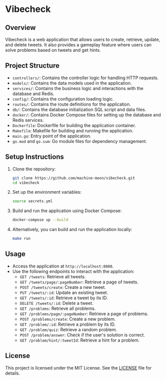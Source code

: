 # Vibecheck

## Overview
Vibecheck is a web application that allows users to create, retrieve, update, and delete tweets. It also provides a gameplay feature where users can solve problems based on tweets and get hints.

## Project Structure
- `controllers/`: Contains the controller logic for handling HTTP requests.
- `models/`: Contains the data models used in the application.
- `services/`: Contains the business logic and interactions with the database and Redis.
- `config/`: Contains the configuration loading logic.
- `routes/`: Contains the route definitions for the application.
- `db/`: Contains the database initialization SQL script and data files.
- `docker/`: Contains Docker Compose files for setting up the database and Redis services.
- `Dockerfile`: Dockerfile for building the application container.
- `Makefile`: Makefile for building and running the application.
- `main.go`: Entry point of the application.
- `go.mod` and `go.sum`: Go module files for dependency management.

## Setup Instructions
1. Clone the repository:
    ```sh
    git clone https://github.com/machine-moon/vibecheck.git
    cd vibecheck
    ```

2. Set up the environment variables:
    ```sh
    source secrets.yml
    ```

3. Build and run the application using Docker Compose:
    ```sh
    docker-compose up --build
    ```

4. Alternatively, you can build and run the application locally:
    ```sh
    make run
    ```

## Usage
- Access the application at `http://localhost:8080`.
- Use the following endpoints to interact with the application:
  - `GET /tweets`: Retrieve all tweets.
  - `GET /tweets/page/:pageNumber`: Retrieve a page of tweets.
  - `POST /tweets/create`: Create a new tweet.
  - `PUT /tweets/:id`: Update an existing tweet.
  - `GET /tweets/:id`: Retrieve a tweet by its ID.
  - `DELETE /tweets/:id`: Delete a tweet.
  - `GET /problems`: Retrieve all problems.
  - `GET /problems/page/:pageNumber`: Retrieve a page of problems.
  - `POST /problems/create`: Create a new problem.
  - `GET /problem/:id`: Retrieve a problem by its ID.
  - `GET /problem/quiz`: Retrieve a random problem.
  - `POST /problem/answer`: Check if the user's solution is correct.
  - `GET /problem/hint/:tweetId`: Retrieve a hint for a problem.

## License
This project is licensed under the MIT License. See the [LICENSE](LICENSE) file for details.
